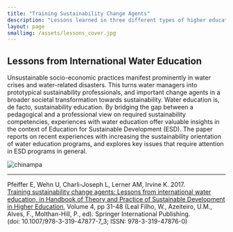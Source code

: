 ```yaml
---
title: "Training Sustainability Change Agents"
description: "Lessons learned in three different types of higher education programs."
layout: page
smallimg: /assets/lessons_cover.jpg
---
```



## Lessons from International Water Education

Unsustainable socio-economic practices manifest prominently in water
crises and water-related disasters. This turns water managers into
prototypical sustainability professionals, and important change agents
in a broader societal transformation towards sustainability. Water
education is, de facto, sustainability education. By bridging the gap
between a pedagogical and a professional view on required
sustainability competencies, experiences with water education offer
valuable insights in the context of Education for Sustainable
Development (ESD). The paper reports on recent experiences with
increasing the sustainability orientation of water education programs,
and explores key issues that require attention in ESD programs in
general.

![chinampa](/assets/lessons_cover.jpg)

----

Pfeiffer E, Wehn U, Charli-Joseph L, Lerner AM, Irvine
K. 2017. [Training sustainability change agents: Lessons from international water education, in Handbook of Theory and Practice of Sustainable Development in Higher Education](https://link.springer.com/content/pdf/10.1007/978-3-319-47877-7_3.pdf), Volume 4, pp 31-48 (Leal Filho, W., Azeiteiro, U.M., Alves, F., Molthan-Hill, P., ed). Springer International Publishing. (doi: 10.1007/978-3-319-47877-7_3; ISSN: 978-3-319-47876-0)
